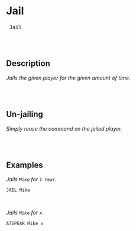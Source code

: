 
# Jail

<kbd> Jail  </kbd>

<br>
<br>

## Description

*Jails the given player for the given amount of time.*

<br>
<br>

## Un-jailing

*Simply reuse the command on the jailed player.*

<br>
<br>

## Examples

*Jails `Mike` for `1 Year`.*

```shell
JAIL Mike
```

<br>

*Jails `Mike` for `x`.*

```shell
ATSPEAK Mike x
```

<br>

